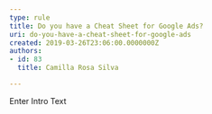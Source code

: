```yaml
---
type: rule
title: Do you have a Cheat Sheet for Google Ads?
uri: do-you-have-a-cheat-sheet-for-google-ads
created: 2019-03-26T23:06:00.0000000Z
authors:
- id: 83
  title: Camilla Rosa Silva

---
```




<span class='intro'> Enter Intro Text </span>




